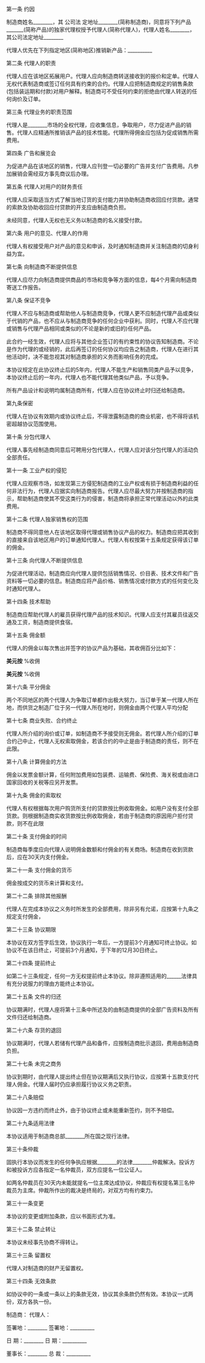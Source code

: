 
 


第一条 约因


制造商姓名________，其
公司法
定地址________(简称制造商)，同意将下列产品_______(简称产品)的独家代理权授予代理人(简称代理人)，代理人姓名________，其公司法定地址________


代理人优先在下列指定地区(简称地区)推销新产品：__________


第二条 代理人的职责


代理人应在该地区拓展用户。代理人应向制造商转送接收到的报价和定单。代理人无权代表制造商或签订任何具有约束的合约。代理人应把制造商规定的销售条款(包括装运期和付款)对用户解释。制造商可不受任何约束的拒绝由代理人转送的任何询价及订单。


第三条 代理业务的职责范围


代理人是________市场的全权代理，应收集信息，争取用户，尽力促进产品的销售。代理人应精通所推销该产品的技术性能。代理所得佣金应包括为促成销售所需费用。


第四条 广告和展览会


为促进产品在该地区的销售，代理人应刊登一切必要的广告并支付广告费用。凡参加展销会需经双方事先商议后办理。


第五条 代理人对用户的财务责任


代理人应采取适当方式了解当地订货的支付能力并协助制造商收回应付货款。通常的索款及协助收回应付贷款的开支应由制造商负担。


未经同意，代理人无权也无义务以制造商的名义接受付款。


第六条 用户的意见、代理人的作用


代理人有权接受用户对产品的意见和申诉，及时通知制造商并关注制造商的切身利益为宜。


第七条 向制造商不断提供信息


代理人应尽力向制造商提供商品的市场和竞争等方面的信息，每4个月需向制造商寄送工作报告。


第八条 保证不竞争


代理人不应与制造商或帮助他人与制造商竞争，代理人更不应制造代理产品或类似于代销的产品，也不应从与制造商竞争的任何企业中获利。同时，代理人不应代理或销售与代理产品相同或类似的(不论是新的或旧的)任何产品。


此合约一经生效，代理人应将与其他企业签订的有约束性的协议告知制造商。不论是作为代理的或经销的，此后再签订的任何协议均应告之制造商，代理人在进行其他活动时，决不能忽视其对制造商承担的义务而影响任务的完成。


本协议规定在此协议终止后的5年内，代理人不能生产和销售同类产品予以竞争，本协议终止后的一年内，代理人也不能代理其他类似产品，予以竞争。


所有产品设计和说明均属制造商所有，代理人应在协议终止时归还给制造商。


第九条保密


代理人在协议有效期内或协议终止后，不得泄露制造商的商业机密，也不得将该机密超越协议范围使用。


第十条 分包代理人


代理人事先经制造商同意后可聘用分包代理人，代理人应对该分包代理人的活动负全部责任。


第十一条 工业产权的侵犯


代理人应观察市场，如发现第三方侵犯制造商的工业产权或有损于制造商利益的任何非法行为，代理人应据实向制造商报告。代理人应尽最大努力并按制造商的指示，帮助制造商使其不受这类行为的侵害，制造商将承担正常代理活动以外的此类费用。


第十二条 代理人独家销售权的范围


制造商不得同意他人在该地区取得代理或销售协议产品的权力。制造商应把其收到的直接来自该地区用户的订单通知代理人。代理人有权按第十五条规定获得该订单的佣金。


第十三条 向代理人不断提供信息


为促进代理活动，制造商应向代理人提供包括销售情况、价目表、技术文件和广告资料等一切必要的信息。制造商应将产品价格、销售情况或付款方式的任何变化及时通知代理人。


第十四条 技术帮助


制造商应帮助代理人的雇员获得代理产品的技术知识。代理人应支付其雇员往返交通及工资，制造商提供食宿。


第十五条 佣金额


代理人的佣金以每次售出并签字的协议产品为基础，其收佣百分比如下：


______美元按______ %收佣


______美元按______ %收佣


第十六条 平分佣金


两个不同地区的两个代理人为争取订单都作出极大努力，当订单于某一代理人所在地，而供货之制造厂位于另一代理人所在地时，则佣金由两个代理人平均分配


第十七条 商业失败、合约终止


代理人所介绍的询价或订单，如制造商不予接受则无佣金。若代理人所介绍的订单合约己中止，代理人无权索取佣金，若该合约的中止是由于制造商的责任，则不在此限。


第十八条 计算佣金的方法


佣金以发票金额计算，任何附加费用如包装费、运输费、保险费、海关税或由进口国家回收的关税等应另开发票。


第十九条 佣金的索取权


代理人有权根据每次用户购货所支付的贷款按比例收取佣金。如用户没有支付全部货款。则根据制造商实收货款按比例收取佣金，若由于制造商的原因用户拒付贷款，则不在此限


第二十条 支付佣金的时间


制造商每季度应向代理人说明佣金数额和付佣金的有关商场。制造商在收到货款后，应在30天内支付佣金。


第二十一条 支付佣金的货币


佣金按成交的货币来计算和支付。


第二十二条 排除其他报酬


代理人在完成本协议之义务时所发生的全部费用，除非另有允诺，应按第十九条之规定支付佣金，


第二十三条 协议期限


本协议在双方签字后生效，协议执行一年后，一方提前3个月通知可终止协议。如协议不在该日终止，可提前3个月通知，于下年的12月30日终止。


第二十四条 提前终止


如第二十三条规定，任何一方无权提前终止本协议。除非遵照适用的______法律具有充分说服力的理由方能终止本协议。


第二十五条 文件的归还


协议期满时，代理人座将第十三条中所述及的由制造商提供的全部广告资料及所有文件归还给制造商。


第二十六条 存货的退回


协议期满时，代理人若储有代理产品和备件，应按制造商批示退回，费用由制造商负担。


第二十七条 未完之商务


协议到期时，由代理人提出终止但在协议期满后又执行协议，应按第十五款支付代理人佣金。代理人届时仍应承担履行协议义务之职责。




第二十八条赔偿





协议因一方违约而终止外，由于协议终止或未能重新签约，则不予赔偿。



第二十九条适用法律


本协议适用于制造商总部________所在国之现行法律。


第三十条仲裁


固执行本协议而发生的任何争执应根据________的法律________仲裁解决。投诉方和被投诉方应各指定一名仲裁员，双方应提名一位公证人。


如两名仲裁员在30天内未能就提名一位主席达成协议，仲裁应有权提名第三名仲裁员为主席。仲裁所作出的裁决是终局的，对双方均有约束力。


第三十一条变更


本协议的变更或附加条款，应以书面形式为准。


第三十二条 禁止转让


本协议未经事先协商不得转让。


第三十三条 留置权


代理人对制造商的财产无留置权。


第三十四条 无效条款


如协议中的一条或一条以上的条款无效，协议其余条款仍然有效。本协议一式两份，双方各执一份。


制造商： 代理人：


签署地：________ 签署地：__________


日 期：________ 日 期：__________


董事长：________ 总 裁：__________




 


 

 
 
 
 
 
  


  
 

  


  


  
 
 
 
 

